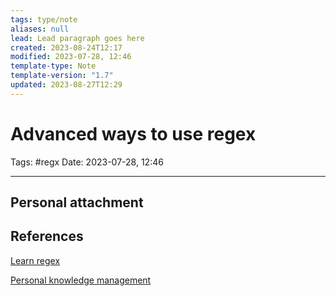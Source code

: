 ```yaml
---
tags: type/note
aliases: null
lead: Lead paragraph goes here
created: 2023-08-24T12:17
modified: 2023-07-28, 12:46
template-type: Note
template-version: "1.7"
updated: 2023-08-27T12:29
---
```


# Advanced ways to use regex

Tags: #regx 
Date: 2023-07-28, 12:46

---



## Personal attachment 



## References

[Learn regex](https://regexlearn.com)

[Personal knowledge management](Personal%20knowledge%20management.md)